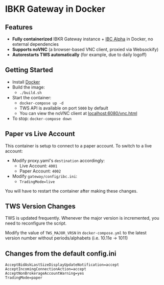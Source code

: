 # IBKR Gateway in Docker

## Features

- **Fully containerized** IBKR Gateway instance + [IBC Alpha](https://github.com/IbcAlpha) in Docker, no external dependencies
- **Supports noVNC** (a browser-based VNC client, proxied via Websockify)
- **Autorestarts TWS automatically** (for example, due to daily logoff)

## Getting Started

- Install [Docker](https://docs.docker.com/get-docker/)
- Build the image:
  - `./build.sh`
- Start the container:
  - `docker-compose up -d`
  - TWS API is available on port `5000` by default
  - You can view the noVNC client at [localhost:6080/vnc.html](http://localhost:6080/vnc.html)
- To stop: `docker-compose down`

## Paper vs Live Account

This container is setup to connect to a paper account. To switch to a live account:

- Modify proxy.yaml's `destination` accordingly:
  - Live Account: `4001`
  - Paper Account: `4002`
- Modify `gateway/config/ibc.ini`:
  - `TradingMode=live`

You will have to restart the container after making these changes.

## TWS Version Changes

TWS is updated frequently. Whenever the major version is incremented, you need to reconfigure the script.

Modify the value of `TWS_MAJOR_VRSN` in `docker-compose.yml` to the latest version number without periods/alphabets (i.e. 10.11e -> 1011)

## Changes from the default config.ini

```config
AcceptBidAskLastSizeDisplayUpdateNotification=accept
AcceptIncomingConnectionAction=accept
AcceptNonBrokerageAccountWarning=yes
TradingMode=paper
```
